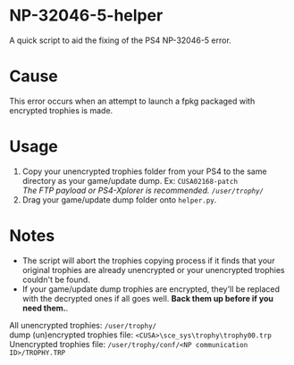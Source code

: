 # NP-32046-5-helper
A quick script to aid the fixing of the PS4 NP-32046-5 error.

# Cause
This error occurs when an attempt to launch a fpkg packaged with encrypted trophies is made.

# Usage
1. Copy your unencrypted trophies folder from your PS4 to the same directory as your game/update dump. Ex: `CUSA02168-patch`   
*The FTP payload or PS4-Xplorer is recommended. `/user/trophy/`*
2. Drag your game/update dump folder onto `helper.py`.

# Notes
- The script will abort the trophies copying process if it finds that your original trophies are already unencrypted or your unencrypted trophies couldn't be found.
- If your game/update dump trophies are encrypted, they'll be replaced with the decrypted ones if all goes well. **Back them up before if you need them.**.

All unencrypted trophies:
`/user/trophy/`   
dump (un)encrypted trophies file:
`<CUSA>\sce_sys\trophy\trophy00.trp`   
Unencrypted trophies file:
`/user/trophy/conf/<NP communication ID>/TROPHY.TRP`
